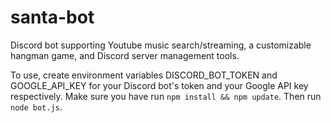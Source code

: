 # santa-bot
Discord bot supporting Youtube music search/streaming, a customizable hangman game, and Discord server management tools.

To use, create environment variables DISCORD_BOT_TOKEN and GOOGLE_API_KEY for your Discord bot's token and your Google API key respectively. Make sure you have run ```npm install && npm update```. Then run ```node bot.js```.
